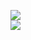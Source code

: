 [![](https://img.shields.io/badge/Made%20With-Github%20Spray-lightgrey.svg?style=for-the-badge&logo=github)](https://github.com/Annihil/github-spray#17501)  
[![](https://i.imgur.com/2DrTn0Z.gif)](https://github.com/Annihil/github-spray)